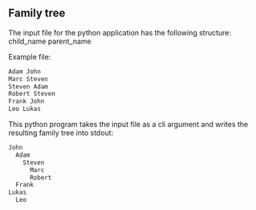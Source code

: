 ## Family tree
The input file for the python application has the following structure: child_name parent_name

Example file:
~~~txt
Adam John
Marc Steven
Steven Adam
Robert Steven
Frank John
Leo Lukas
~~~

This python program takes the input file as a cli argument and writes the resulting family tree into stdout:
~~~txt
John
  Adam  
    Steven    
      Marc      
      Robert      
  Frank  
Lukas
  Leo
~~~
